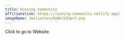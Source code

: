 ```yaml
---
title: Running Community
affiliatelink: https://running-community.netlify.app/
imageName: akalientessMyWorkImpr3.png
--- 
```


Click to go to Website